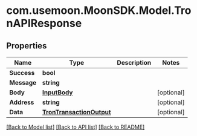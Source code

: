# com.usemoon.MoonSDK.Model.TronAPIResponse

## Properties

| Name        | Type                                                  | Description | Notes       |
| ----------- | ----------------------------------------------------- | ----------- | ----------- |
| **Success** | **bool**                                              |             |             |
| **Message** | **string**                                            |             |             |
| **Body**    | [**InputBody**](InputBody.md)                         |             | \[optional] |
| **Address** | **string**                                            |             | \[optional] |
| **Data**    | [**TronTransactionOutput**](TronTransactionOutput.md) |             | \[optional] |

[\[Back to Model list\]](./#documentation-for-models) [\[Back to API list\]](./#documentation-for-api-endpoints) [\[Back to README\]](./)
